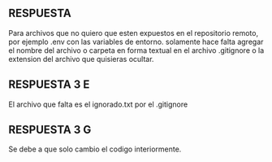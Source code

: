 ## RESPUESTA

Para archivos que no quiero que esten expuestos en el repositorio remoto, por ejemplo .env con las variables de entorno.
solamente hace falta agregar el nombre del archivo o carpeta en forma textual en el archivo .gitignore o la extension del archivo que quisieras ocultar.
## RESPUESTA 3 E

El archivo que falta es el ignorado.txt por el .gitignore

## RESPUESTA 3 G

Se debe a que solo cambio el codigo interiormente.